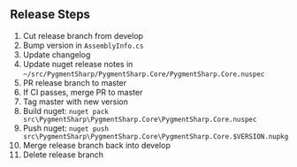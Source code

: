 ## Release Steps

1. Cut release branch from develop
2. Bump version in `AssemblyInfo.cs`
3. Update changelog
4. Update nuget release notes in `~/src/PygmentSharp/PygmentSharp.Core/PygmentSharp.Core.nuspec`
5. PR release branch to master
6. If CI passes, merge PR to master
7. Tag master with new version
8. Build nuget: `nuget pack src\PygmentSharp\PygmentSharp.Core\PygmentSharp.Core.nuspec`
9. Push nuget: `nuget push src\PygmentSharp\PygmentSharp.Core\PygmentSharp.Core.$VERSION.nupkg`
10. Merge release branch back into develop
11. Delete release branch
